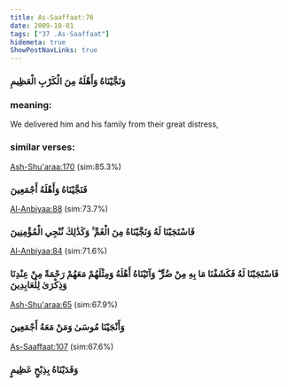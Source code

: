 ```yaml
---
title: As-Saaffaat:76
date: 2009-10-01
tags: ["37 .As-Saaffaat"]
hidemeta: true 
ShowPostNavLinks: true 
---
```

### وَنَجَّيْنَاهُ وَأَهْلَهُ مِنَ الْكَرْبِ الْعَظِيمِ
### meaning: 
We delivered him and his family from their great distress,
### similar verses: 

[Ash-Shu'araa:170](/26/170) (sim:85.3%)

### فَنَجَّيْنَاهُ وَأَهْلَهُ أَجْمَعِينَ

[Al-Anbiyaa:88](/21/88) (sim:73.7%)

### فَاسْتَجَبْنَا لَهُ وَنَجَّيْنَاهُ مِنَ الْغَمِّ ۚ وَكَذَٰلِكَ نُنْجِي الْمُؤْمِنِينَ

[Al-Anbiyaa:84](/21/84) (sim:71.6%)

### فَاسْتَجَبْنَا لَهُ فَكَشَفْنَا مَا بِهِ مِنْ ضُرٍّ ۖ وَآتَيْنَاهُ أَهْلَهُ وَمِثْلَهُمْ مَعَهُمْ رَحْمَةً مِنْ عِنْدِنَا وَذِكْرَىٰ لِلْعَابِدِينَ

[Ash-Shu'araa:65](/26/65) (sim:67.9%)

### وَأَنْجَيْنَا مُوسَىٰ وَمَنْ مَعَهُ أَجْمَعِينَ

[As-Saaffaat:107](/37/107) (sim:67.6%)

### وَفَدَيْنَاهُ بِذِبْحٍ عَظِيمٍ
